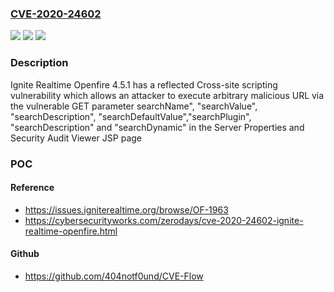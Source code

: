 ### [CVE-2020-24602](https://cve.mitre.org/cgi-bin/cvename.cgi?name=CVE-2020-24602)
![](https://img.shields.io/static/v1?label=Product&message=n%2Fa&color=blue)
![](https://img.shields.io/static/v1?label=Version&message=n%2Fa&color=blue)
![](https://img.shields.io/static/v1?label=Vulnerability&message=n%2Fa&color=brighgreen)

### Description

Ignite Realtime Openfire 4.5.1 has a reflected Cross-site scripting vulnerability which allows an attacker to execute arbitrary malicious URL via the vulnerable GET parameter searchName", "searchValue", "searchDescription", "searchDefaultValue","searchPlugin", "searchDescription" and "searchDynamic" in the Server Properties and Security Audit Viewer JSP page

### POC

#### Reference
- https://issues.igniterealtime.org/browse/OF-1963
- https://cybersecurityworks.com/zerodays/cve-2020-24602-ignite-realtime-openfire.html

#### Github
- https://github.com/404notf0und/CVE-Flow

